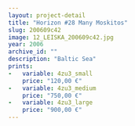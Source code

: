 ```yaml
---
layout: project-detail
title: "Horizon #28 Many Moskitos"
slug: 200609c42
image: 12_LEISKA_200609c42.jpg
year: 2006
archive_id: ""
description: "Baltic Sea"
prints: 
-   variable: 4zu3_small
    price: "120,00 €"
-   variable: 4zu3_medium
    price: "750,00 €"
-   variable: 4zu3_large
    price: "900,00 €"
---
```

